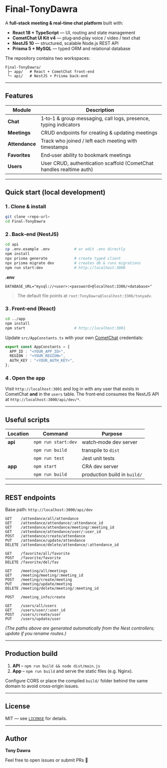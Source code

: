 # Final‑TonyDawra

A **full‑stack meeting & real‑time chat platform** built with:

* **React 18 + TypeScript** — UI, routing and state management
* **CometChat UI Kit v4** — plug‑and‑play voice / video / text chat
* **NestJS 10** — structured, scalable Node.js REST API
* **Prisma 5 + MySQL** — typed ORM and relational database

The repository contains two workspaces:

```
Final-TonyDawra/
 ├─ app/   # React + CometChat front‑end
 └─ api/   # NestJS + Prisma back‑end
```

---

## Features

| Module         | Description                                                          |
| -------------- | -------------------------------------------------------------------- |
| **Chat**       | 1‑to‑1 & group messaging, call logs, presence, typing indicators     |
| **Meetings**   | CRUD endpoints for creating & updating meetings                      |
| **Attendance** | Track who joined / left each meeting with timestamps                 |
| **Favorites**  | End‑user ability to bookmark meetings                                |
| **Users**      | User CRUD, authentication scaffold (CometChat handles realtime auth) |

---

## Quick start (local development)

### 1 . Clone & install

```bash
git clone <repo-url>
cd Final-TonyDawra
```

### 2 . Back‑end (NestJS)

```bash
cd api
cp .env.example .env           # or edit .env directly
npm install
npx prisma generate            # create typed client
npx prisma migrate dev         # creates db & runs migrations
npm run start:dev              # http://localhost:3000
```

**.env**

```
DATABASE_URL="mysql://<user>:<password>@localhost:3306/<database>"
```

> The default file points at `root:TonyDawra@localhost:3306/tonyadv`.

### 3 . Front‑end (React)

```bash
cd ../app
npm install
npm start                      # http://localhost:3001
```

Update `src/AppConstants.ts` with your own [CometChat](https://www.cometchat.com/) credentials:

```ts
export const AppConstants = {
  APP_ID : "<YOUR_APP_ID>",
  REGION : "<YOUR_REGION>",
  AUTH_KEY : "<YOUR_AUTH_KEY>",
};
```

### 4 . Open the app

Visit `http://localhost:3001` and log in with any user that exists in CometChat **and** in the `users` table. The front‑end consumes the NestJS API at `http://localhost:3000/api/dev/*`.

---

## Useful scripts

| Location | Command             | Purpose                      |
| -------- | ------------------- | ---------------------------- |
| **api**  | `npm run start:dev` | watch‑mode dev server        |
|          | `npm run build`     | transpile to `dist`          |
|          | `npm run test`      | Jest unit tests              |
| **app**  | `npm start`         | CRA dev server               |
|          | `npm run build`     | production build in `build/` |

---

## REST endpoints

Base path: `http://localhost:3000/api/dev`

```
GET    /attendance/all/attendance
GET    /attendance/attendance/:attendance_id
GET    /attendance/attendance/meeting/:meeting_id
GET    /attendance/attendance/user/:user_id
POST   /attendance/create/attendance
PUT    /attendance/update/attendance
DELETE /attendance/delete/attendance/:attendance_id

GET    /favorite/all/favorite
POST   /favorite/favorite
DELETE /favorite/del/fav

GET    /meeting/all/meetings
GET    /meeting/meeting/:meeting_id
POST   /meeting/create/meeting
PUT    /meeting/update/meeting
DELETE /meeting/delete/meeting/:meeting_id

POST   /meeting_info/create

GET    /users/all/users
GET    /users/user/:user_id
POST   /users/create/user
PUT    /users/update/user
```

*(The paths above are generated automatically from the Nest controllers; update if you rename routes.)*

---

## Production build

1. **API** – `npm run build && node dist/main.js`
2. **App** – `npm run build` and serve the static files (e.g. Nginx).

Configure CORS or place the compiled `build/` folder behind the same domain to avoid cross‑origin issues.

---

## License

MIT — see [`LICENSE`](LICENSE) for details.

---

## Author

**Tony Dawra**

Feel free to open issues or submit PRs 🎉
